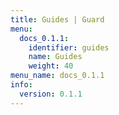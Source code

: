 ```yaml
---
title: Guides | Guard
menu:
  docs_0.1.1:
    identifier: guides
    name: Guides
    weight: 40
menu_name: docs_0.1.1
info:
  version: 0.1.1
---
```


